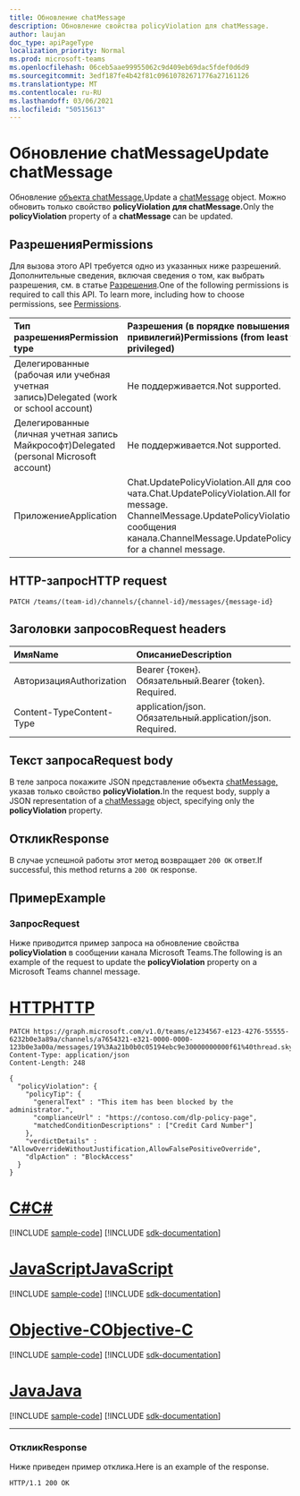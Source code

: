 ```yaml
---
title: Обновление chatMessage
description: Обновление свойства policyViolation для chatMessage.
author: laujan
doc_type: apiPageType
localization_priority: Normal
ms.prod: microsoft-teams
ms.openlocfilehash: 06ceb5aae99955062c9d409eb69dac5fdef0d6d9
ms.sourcegitcommit: 3edf187fe4b42f81c09610782671776a27161126
ms.translationtype: MT
ms.contentlocale: ru-RU
ms.lasthandoff: 03/06/2021
ms.locfileid: "50515613"
---
```

# <a name="update-chatmessage"></a><span data-ttu-id="eff15-103">Обновление chatMessage</span><span class="sxs-lookup"><span data-stu-id="eff15-103">Update chatMessage</span></span>

<span data-ttu-id="eff15-104">Обновление [объекта chatMessage.](../resources/chatMessage.md)</span><span class="sxs-lookup"><span data-stu-id="eff15-104">Update a [chatMessage](../resources/chatMessage.md) object.</span></span> <span data-ttu-id="eff15-105">Можно обновить только свойство **policyViolation** **для chatMessage.**</span><span class="sxs-lookup"><span data-stu-id="eff15-105">Only the **policyViolation** property of a **chatMessage** can be updated.</span></span>

## <a name="permissions"></a><span data-ttu-id="eff15-106">Разрешения</span><span class="sxs-lookup"><span data-stu-id="eff15-106">Permissions</span></span>

<span data-ttu-id="eff15-p102">Для вызова этого API требуется одно из указанных ниже разрешений. Дополнительные сведения, включая сведения о том, как выбрать разрешения, см. в статье [Разрешения](/graph/permissions-reference).</span><span class="sxs-lookup"><span data-stu-id="eff15-p102">One of the following permissions is required to call this API. To learn more, including how to choose permissions, see [Permissions](/graph/permissions-reference).</span></span>

|<span data-ttu-id="eff15-109">Тип разрешения</span><span class="sxs-lookup"><span data-stu-id="eff15-109">Permission type</span></span>      | <span data-ttu-id="eff15-110">Разрешения (в порядке повышения привилегий)</span><span class="sxs-lookup"><span data-stu-id="eff15-110">Permissions (from least to most privileged)</span></span>              |
|:--------------------|:---------------------------------------------------------|
|<span data-ttu-id="eff15-111">Делегированные (рабочая или учебная учетная запись)</span><span class="sxs-lookup"><span data-stu-id="eff15-111">Delegated (work or school account)</span></span> | <span data-ttu-id="eff15-112">Не поддерживается.</span><span class="sxs-lookup"><span data-stu-id="eff15-112">Not supported.</span></span> |
|<span data-ttu-id="eff15-113">Делегированные (личная учетная запись Майкрософт)</span><span class="sxs-lookup"><span data-stu-id="eff15-113">Delegated (personal Microsoft account)</span></span> | <span data-ttu-id="eff15-114">Не поддерживается.</span><span class="sxs-lookup"><span data-stu-id="eff15-114">Not supported.</span></span>    |
|<span data-ttu-id="eff15-115">Приложение</span><span class="sxs-lookup"><span data-stu-id="eff15-115">Application</span></span> | <span data-ttu-id="eff15-116">Chat.UpdatePolicyViolation.All для сообщения чата.</span><span class="sxs-lookup"><span data-stu-id="eff15-116">Chat.UpdatePolicyViolation.All for a chat message.</span></span></br><span data-ttu-id="eff15-117">ChannelMessage.UpdatePolicyViolation.All для сообщения канала.</span><span class="sxs-lookup"><span data-stu-id="eff15-117">ChannelMessage.UpdatePolicyViolation.All for a channel message.</span></span> |

## <a name="http-request"></a><span data-ttu-id="eff15-118">HTTP-запрос</span><span class="sxs-lookup"><span data-stu-id="eff15-118">HTTP request</span></span>
<!-- { "blockType": "ignored" } -->
```http
PATCH /teams/(team-id)/channels/{channel-id}/messages/{message-id}
```

## <a name="request-headers"></a><span data-ttu-id="eff15-119">Заголовки запросов</span><span class="sxs-lookup"><span data-stu-id="eff15-119">Request headers</span></span>

| <span data-ttu-id="eff15-120">Имя</span><span class="sxs-lookup"><span data-stu-id="eff15-120">Name</span></span>       | <span data-ttu-id="eff15-121">Описание</span><span class="sxs-lookup"><span data-stu-id="eff15-121">Description</span></span>|
|:-----------|:----------|
| <span data-ttu-id="eff15-122">Авторизация</span><span class="sxs-lookup"><span data-stu-id="eff15-122">Authorization</span></span>  | <span data-ttu-id="eff15-p103">Bearer {токен}. Обязательный.</span><span class="sxs-lookup"><span data-stu-id="eff15-p103">Bearer {token}. Required.</span></span> |
| <span data-ttu-id="eff15-125">Content-Type</span><span class="sxs-lookup"><span data-stu-id="eff15-125">Content-Type</span></span> | <span data-ttu-id="eff15-p104">application/json. Обязательный.</span><span class="sxs-lookup"><span data-stu-id="eff15-p104">application/json. Required.</span></span> |

## <a name="request-body"></a><span data-ttu-id="eff15-128">Текст запроса</span><span class="sxs-lookup"><span data-stu-id="eff15-128">Request body</span></span>

<span data-ttu-id="eff15-129">В теле запроса покажите JSON представление объекта [chatMessage,](../resources/chatMessage.md) указав только свойство **policyViolation.**</span><span class="sxs-lookup"><span data-stu-id="eff15-129">In the request body, supply a JSON representation of a [chatMessage](../resources/chatMessage.md) object, specifying only the **policyViolation** property.</span></span>

## <a name="response"></a><span data-ttu-id="eff15-130">Отклик</span><span class="sxs-lookup"><span data-stu-id="eff15-130">Response</span></span>

<span data-ttu-id="eff15-131">В случае успешной работы этот метод возвращает `200 OK` ответ.</span><span class="sxs-lookup"><span data-stu-id="eff15-131">If successful, this method returns a `200 OK` response.</span></span>

## <a name="example"></a><span data-ttu-id="eff15-132">Пример</span><span class="sxs-lookup"><span data-stu-id="eff15-132">Example</span></span>

### <a name="request"></a><span data-ttu-id="eff15-133">Запрос</span><span class="sxs-lookup"><span data-stu-id="eff15-133">Request</span></span>

<span data-ttu-id="eff15-134">Ниже приводится пример запроса на обновление свойства **policyViolation** в сообщении канала Microsoft Teams.</span><span class="sxs-lookup"><span data-stu-id="eff15-134">The following is an example of the request to update the **policyViolation** property on a Microsoft Teams channel message.</span></span>


# <a name="http"></a>[<span data-ttu-id="eff15-135">HTTP</span><span class="sxs-lookup"><span data-stu-id="eff15-135">HTTP</span></span>](#tab/http)
<!-- {
  "blockType": "request",
  "name": "chatMessage.PatchPolicyViolation.All"
}-->

```http
PATCH https://graph.microsoft.com/v1.0/teams/e1234567-e123-4276-55555-6232b0e3a89a/channels/a7654321-e321-0000-0000-123b0e3a00a/messages/19%3Aa21b0b0c05194ebc9e30000000000f61%40thread.skype
Content-Type: application/json
Content-Length: 248

{
  "policyViolation": {
    "policyTip": {
      "generalText" : "This item has been blocked by the administrator.",
      "complianceUrl" : "https://contoso.com/dlp-policy-page",
      "matchedConditionDescriptions" : ["Credit Card Number"]
    },
    "verdictDetails" : "AllowOverrideWithoutJustification,AllowFalsePositiveOverride",
    "dlpAction" : "BlockAccess"
  }
}
```
# <a name="c"></a>[<span data-ttu-id="eff15-136">C#</span><span class="sxs-lookup"><span data-stu-id="eff15-136">C#</span></span>](#tab/csharp)
[!INCLUDE [sample-code](../includes/snippets/csharp/chatmessagepatchpolicyviolationall-csharp-snippets.md)]
[!INCLUDE [sdk-documentation](../includes/snippets/snippets-sdk-documentation-link.md)]

# <a name="javascript"></a>[<span data-ttu-id="eff15-137">JavaScript</span><span class="sxs-lookup"><span data-stu-id="eff15-137">JavaScript</span></span>](#tab/javascript)
[!INCLUDE [sample-code](../includes/snippets/javascript/chatmessagepatchpolicyviolationall-javascript-snippets.md)]
[!INCLUDE [sdk-documentation](../includes/snippets/snippets-sdk-documentation-link.md)]

# <a name="objective-c"></a>[<span data-ttu-id="eff15-138">Objective-C</span><span class="sxs-lookup"><span data-stu-id="eff15-138">Objective-C</span></span>](#tab/objc)
[!INCLUDE [sample-code](../includes/snippets/objc/chatmessagepatchpolicyviolationall-objc-snippets.md)]
[!INCLUDE [sdk-documentation](../includes/snippets/snippets-sdk-documentation-link.md)]

# <a name="java"></a>[<span data-ttu-id="eff15-139">Java</span><span class="sxs-lookup"><span data-stu-id="eff15-139">Java</span></span>](#tab/java)
[!INCLUDE [sample-code](../includes/snippets/java/chatmessagepatchpolicyviolationall-java-snippets.md)]
[!INCLUDE [sdk-documentation](../includes/snippets/snippets-sdk-documentation-link.md)]

---


<!-- markdownlint-disable MD024 -->
### <a name="response"></a><span data-ttu-id="eff15-140">Отклик</span><span class="sxs-lookup"><span data-stu-id="eff15-140">Response</span></span>

<span data-ttu-id="eff15-141">Ниже приведен пример отклика.</span><span class="sxs-lookup"><span data-stu-id="eff15-141">Here is an example of the response.</span></span>

<!-- {
  "blockType": "response",
} -->

```http
HTTP/1.1 200 OK
```

<!-- uuid: 8fcb5dbc-d5aa-4681-8e31-b001d5168d79
2015-10-25 14:57:30 UTC -->
<!-- {
  "type": "#page.annotation",
  "description": "chatMessage.UpdatePolicyViolation.All",
  "keywords": "",
  "section": "documentation",
  "tocPath": ""
}-->
